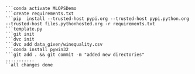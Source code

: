 ```conda create -n MLOPSDemo python=3.9 -y
```conda activate MLOPSDemo
```create requirements.txt
```pip  install --trusted-host pypi.org --trusted-host pypi.python.org --trusted-host files.pythonhosted.org -r requirements.txt
```template.py 
```git init
```dvc init
```dvc add data_given/winequality.csv
```conda install pywin32
```git add . && git commit -m "added new directories"
...........
``all changes done